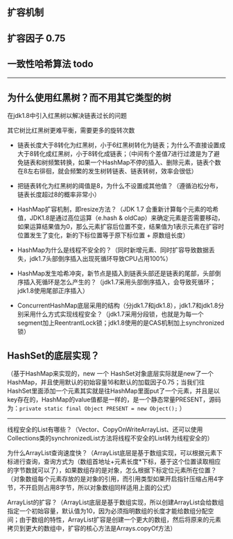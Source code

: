 

## 扩容机制

## 扩容因子  0.75








## 一致性哈希算法  todo

---



## 为什么使用红黑树？而不用其它类型的树

在jdk1.8中引入红黑树以解决链表过长的问题

其它树比红黑树更难平衡，需要更多的旋转次数

- 链表长度大于8转化为红黑树，小于6红黑树转化为链表；为什么不直接设置成大于8转化成红黑树，小于8转化成链表；（中间有个差值7进行过渡是为了避免链表和树频繁转换，如果一个HashMap不停的插入、删除元素，链表个数在8左右徘徊，就会频繁的发生树转链表、链表转树，效率会很低）

- 把链表转化为红黑树的阈值是8，为什么不设置成其他值？（遵循泊松分布，链表长度超过8的概率非常小）

- HashMap扩容机制，即resize方法？（JDK 1.7 会重新计算每个元素的哈希值，JDK1.8是通过高位运算（e.hash & oldCap）来确定元素是否需要移动，如果运算结果值为0，那么元素扩容后位置不变，结果值为1表示元素在扩容时位置发生了变化，新的下标位置等于原下标位置 + 原数组长度）

- HashMap为什么是线程不安全的？（同时新增元素、同时扩容导致数据丢失，jdk1.7头部倒序插入出现死循环导致CPU占用100%）

- HashMap发生哈希冲突，新节点是插入到链表头部还是链表的尾部，头部倒序插入死循环是怎么产生的？（jdk1.7采用头部倒序插入，会导致死循环；jdk1.8使用尾部正序插入）

- ConcurrentHashMap底层采用的结构（分jdk1.7和jdk1.8），jdk1.7和jdk1.8分别采用什么方式实现线程安全？（jdk1.7采用分段锁，也就是为每一个segment加上ReentrantLock锁；jdk1.8使用的是CAS机制加上synchronized锁）

  





## HashSet的底层实现？

（基于HashMap来实现的，new 一个 HashSet对象底层实际就是new了一个HashMap，并且使用默认的初始容量16和默认的加载因子0.75；当我们往HashSet里面添加一个元素其实就是往HashMap里面put了一个元素，并且是以key存在的，HashMap的value值都是一样的，是一个静态常量PRESENT，源码为：`private static final Object PRESENT = new Object();` ）

---

线程安全的List有哪些？（Vector、CopyOnWriteArrayList、还可以使用Collections类的synchronizedList方法将线程不安全的List转为线程安全的）

为什么ArrayList查询速度快？（ArrayList底层是基于数组实现，可以根据元素下标进行查询，查询方式为（数组首地址+元素长度*下标，基于这个位置读取相应的字节数就可以了），如果数组存的是对象，怎么根据下标定位元素所在位置？（对象数组每个元素存放的是对象的引用，而引用类型如果开启指针压缩占用4字节，不开启则占用8字节，所以对象数组同样适用上面的公式）

ArrayList的扩容？（ArrayList底层是基于数组实现，所以创建ArrayList会给数组指定一个初始容量，默认值为10，因为必须指明数组的长度才能给数组分配空间；由于数组的特性，ArrayList扩容是创建一个更大的数组，然后将原来的元素拷贝到更大的数组中，扩容的核心方法是Arrays.copyOf方法）





